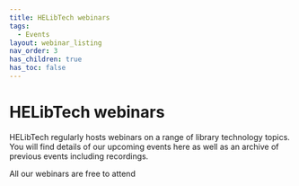```yaml
---
title: HELibTech webinars
tags:
  - Events
layout: webinar_listing
nav_order: 3
has_children: true
has_toc: false
---
```


# HELibTech webinars

HELibTech regularly hosts webinars on a range of library technology topics. You will find details of our upcoming events here as well as an archive of previous events including recordings.

All our webinars are free to attend
